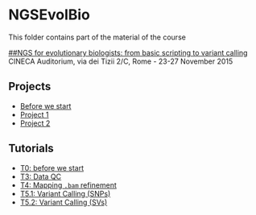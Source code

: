 # NGSEvolBio
This folder contains part of the material of the course


[##NGS for evolutionary biologists: from basic scripting to variant calling](http://bioinformaticstraining.pythonanywhere.com/course/2/)
CINECA Auditorium, via dei Tizii 2/C, Rome - 23-27 November 2015

## Projects
- [Before we start](Projects/00-beforewestart_sum.md)
- [Project 1](Projects/01-Project-01_sum.md)
- [Project 2](Projects/02-Project-02_sum.md)

## Tutorials
- [T0: before we start](Tutorials/T0_before_we_start.md)
- [T3: Data QC](Tutorials/T3_dataQC.md)
- [T4: Mapping `.bam` refinement](Tutorials/T4_mapping_and_bam_refinement.md)
- [T5.1: Variant Calling (SNPs)](Tutorials/T5.1_variantcalling_snps_tutorial.md)
- [T5.2: Variant Calling (SVs)](Tutorials/T5.1_variantcalling_structuralvariants_tutorial.md)
